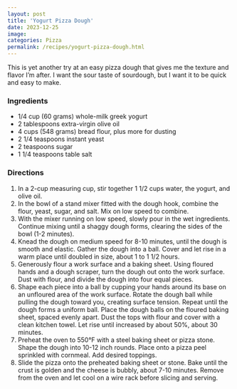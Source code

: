 ```yaml
---
layout: post
title: 'Yogurt Pizza Dough'
date: 2023-12-25
image:
categories: Pizza
permalink: /recipes/yogurt-pizza-dough.html
---
```


This is yet another try at an easy pizza dough that gives me the texture and flavor I’m after. I want the sour taste of sourdough, but I want it to be quick and easy to make.

### Ingredients

- 1/4 cup (60 grams) whole-milk greek yogurt
- 2 tablespoons extra-virgin olive oil
- 4 cups (548 grams) bread flour, plus more for dusting
- 2 1/4 teaspoons instant yeast
- 2 teaspoons sugar
- 1 1/4 teaspoons table salt

### Directions

1. In a 2-cup measuring cup, stir together 1 1/2 cups water, the yogurt, and olive oil.
1. In the bowl of a stand mixer fitted with the dough hook, combine the flour, yeast, sugar, and salt. Mix on low speed to combine.
1. With the mixer running on low speed, slowly pour in the wet ingredients. Continue mixing until a shaggy dough forms, clearing the sides of the bowl (1-2 minutes).
1. Knead the dough on medium speed for 8-10 minutes, until the dough is smooth and elastic. Gather the dough into a ball. Cover and let rise in a warm place until doubled in size, about 1 to 1 1/2 hours.
1. Generously flour a work surface and a baking sheet. Using floured hands and a dough scraper, turn the dough out onto the work surface. Dust with flour, and divide the dough into four equal pieces.
1. Shape each piece into a ball by cupping your hands around its base on an unfloured area of the work surface. Rotate the dough ball while pulling the dough toward you, creating surface tension. Repeat until the dough forms a uniform ball. Place the dough balls on the floured baking sheet, spaced evenly apart. Dust the tops with flour and cover with a clean kitchen towel. Let rise until increased by about 50%, about 30 minutes.
1. Preheat the oven to 550°F with a steel baking sheet or pizza stone. Shape the dough into 10-12 inch rounds. Place onto a pizza peel sprinkled with cornmeal. Add desired toppings.
1. Slide the pizza onto the preheated baking sheet or stone. Bake until the crust is golden and the cheese is bubbly, about 7-10 minutes. Remove from the oven and let cool on a wire rack before slicing and serving.
